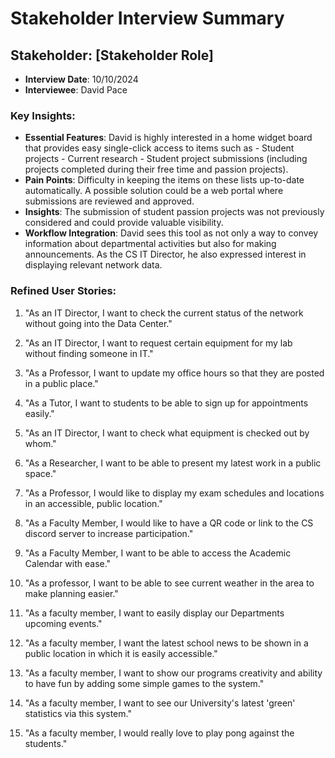 # Stakeholder Interview Summary
## Stakeholder: [Stakeholder Role]
- **Interview Date**: 10/10/2024
- **Interviewee**: David Pace
### Key Insights:
- **Essential Features**: David is highly interested in a home widget board that provides easy single-click access to items such as
		- Student projects
		-  Current research
		- Student project submissions (including projects completed during their free time and passion projects).
- **Pain Points**: Difficulty in keeping the items on these lists up-to-date automatically. A possible solution could be a web portal where submissions are reviewed and approved.
- **Insights**: The submission of student passion projects was not previously considered and could provide valuable visibility.
- **Workflow Integration**: David sees this tool as not only a way to convey information about departmental activities but also for making announcements. As the CS IT Director, he also expressed interest in displaying relevant network data.
### Refined User Stories:
1. "As an IT Director, I want to check the current status of the network without going into the Data Center."

2. "As an IT Director, I want to request certain equipment for my lab without finding someone in IT."

3. "As a Professor, I want to update my office hours so that they are posted in a public place."

4. "As a Tutor, I want to students to be able to sign up for appointments easily."

5. "As an IT Director, I want to check what equipment is checked out by whom."

6. "As a Researcher, I want to be able to present my latest work in a public space."

7. "As a Professor, I would like to display my exam schedules and locations in an accessible, public location."

8. "As a Faculty Member, I would like to have a QR code or link to the CS discord server to increase participation."

9. "As a Faculty Member, I want to be able to access the Academic Calendar with ease."

10. "As a professor, I want to be able to see current weather in the area to make planning easier."

11. "As a faculty member, I want to easily display our Departments upcoming events."

12. "As a faculty member, I want the latest school news to be shown in a public location in which it is easily accessible."

13. "As a faculty member, I want to show our programs creativity and ability to have fun by adding some simple games to the system."

14. "As a faculty member, I want to see our University's latest 'green' statistics via this system."

15. "As a faculty member, I would really love to play pong against the students."
